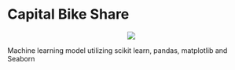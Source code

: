 # Capital Bike Share
<p align="center">
  <img src="images/Capital_bike_share.png">
</p> 

Machine learning model utilizing scikit learn, pandas, matplotlib and Seaborn
